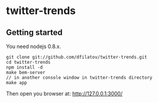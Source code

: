 twitter-trends
==============

Getting started
--------------
You need nodejs 0.8.x.
````
git clone git://github.com/dfilatov/twitter-trends.git
cd twitter-trends
npm install -d
make bem-server
// in another console window in twitter-trends directory
make app
````

Then open you browser at: http://127.0.0.1:3000/